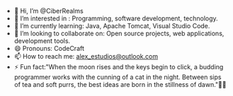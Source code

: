 - 👋 Hi, I’m @CiberRealms
- 👀 I’m interested in : Programming, software development, technology.
- 🌱 I’m currently learning: Java, Apache Tomcat, Visual Studio Code.
- 💞️ I’m looking to collaborate on: Open source projects, web applications, development tools.
- 😄 Pronouns: CodeCraft
- 📫 How to reach me: alex_estudios@outlook.com
- ⚡ Fun fact:"When the moon rises and the keys begin to click, a budding programmer works with the cunning of a cat in the night. Between sips of tea and soft purrs, the best ideas are born in the stillness of dawn."🌙🐾
<!---
CiberRealms/CiberRealms is a ✨ special ✨ repository because its `README.md` (this file) appears on your GitHub profile.
You can click the Preview link to take a look at your changes.
--->
